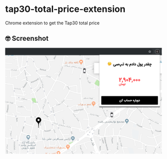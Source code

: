# tap30-total-price-extension
Chrome extension to get the Tap30 total price 


## 🤓 Screenshot
![alt text](https://raw.githubusercontent.com/omidnikrah/tap30-total-price-extension/master/screenshot.jpg)

